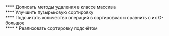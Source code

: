 **** Дописать методы удаления в классе массива  
**** Улучшить пузырьковую сортировку  
**** Подсчитать количество операций в сортировках и сравнить с их О-большое  
**** * Реализовать сортировку подсчётом
